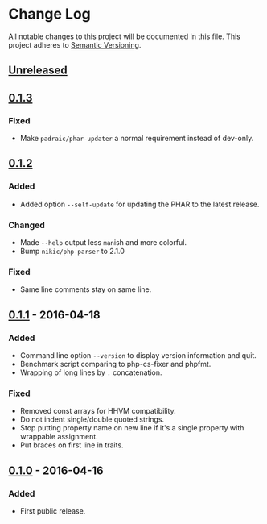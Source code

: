 # Change Log
All notable changes to this project will be documented in this file.
This project adheres to [Semantic Versioning](http://semver.org/).

<!--
Added      for new features.
Changed    for changes in existing functionality.
Deprecated for once-stable features removed in upcoming releases.
Removed    for deprecated features removed in this release.
Fixed      for any bug fixes.
Security   to invite users to upgrade in case of vulnerabilities.
-->

## [Unreleased]

## [0.1.3]
### Fixed
- Make `padraic/phar-updater` a normal requirement instead of dev-only.

## [0.1.2]
### Added
- Added option `--self-update` for updating the PHAR to the latest release.

### Changed
- Made `--help` output less `man`ish and more colorful.
- Bump `nikic/php-parser` to 2.1.0

### Fixed
- Same line comments stay on same line.

## [0.1.1] - 2016-04-18
### Added
- Command line option `--version` to display version information and quit.
- Benchmark script comparing to php-cs-fixer and phpfmt.
- Wrapping of long lines by `.` concatenation.

### Fixed
- Removed const arrays for HHVM compatibility.
- Do not indent single/double quoted strings.
- Stop putting property name on new line if it's a single property with wrappable assignment.
- Put braces on first line in traits.

## [0.1.0] - 2016-04-16
### Added
- First public release.

[Unreleased]: https://github.com/nochso/phormat/compare/0.1.3...HEAD
[0.1.3]: https://github.com/nochso/phormat/compare/0.1.2...0.1.3
[0.1.2]: https://github.com/nochso/phormat/compare/0.1.1...0.1.2
[0.1.1]: https://github.com/nochso/phormat/compare/0.1.0...0.1.1
[0.1.0]: https://github.com/nochso/phormat/compare/049e1ebafb5fb8de18ac9532bc20191cc7df79c3...0.1.0